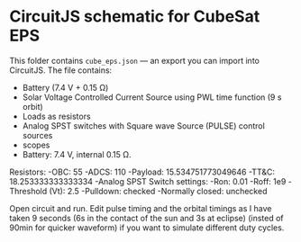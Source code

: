 # CircuitJS schematic for CubeSat EPS

This folder contains `cube_eps.json` — an export you can import into CircuitJS. The file contains:
- Battery (7.4 V + 0.15 Ω)
- Solar Voltage Controlled Current Source using PWL time function (9 s orbit)
- Loads as resistors
- Analog SPST switches with Square wave Source (PULSE) control sources
- scopes
- Battery: 7.4 V, internal 0.15 Ω.

Resistors:
-OBC: 55
-ADCS: 110
-Payload: 15.534751773049646
-TT&C: 18.253333333333334
-Analog SPST Switch settings:
-Ron: 0.01
-Roff: 1e9
-Threshold (Vt): 2.5
-Pulldown: checked
-Normally closed: unchecked

Open circuit and run. Edit pulse timing and the orbital timings as I have taken 9 seconds (6s in the contact of the sun and 3s at eclipse) (insted of 90min for quicker waveform) if you want to simulate different duty cycles.
